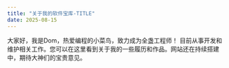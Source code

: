 ```yaml
---
title: "关于我的软件宝库-TITLE"
date: 2025-08-15
---
```


大家好，我是Dom，热爱编程的小菜鸟，致力成为全盏工程师！ 目前从事开发和维护相关工作。您可以在这里看到关于我的一些履历和作品。网站还在持续搭建中，期待大神们的宝贵意见。
